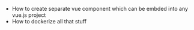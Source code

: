 - How to create separate vue component which can be embded into any vue.js project
- How to dockerize all that stuff
